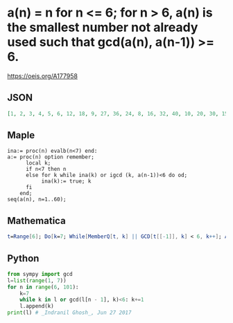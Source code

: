 # a\(n\) \= n for n <\= 6; for n \> 6, a\(n\) is the smallest number not already used such that gcd\(a\(n\), a\(n\-1\)\) \>\= 6\.
https://oeis.org/A177958
## JSON
```JSON
[1, 2, 3, 4, 5, 6, 12, 18, 9, 27, 36, 24, 8, 16, 32, 40, 10, 20, 30, 15, 45, 54, 42, 7, 14, 21, 28, 35, 49, 56, 48, 60, 50, 25, 75, 90, 63, 70, 77, 11, 22, 33, 44, 55, 66, 72, 64, 80, 88, 96, 78, 13, 26, 39, 52, 65, 91, 84, 98, 105]
```
## Maple
```Maple
ina:= proc(n) evalb(n<7) end:
a:= proc(n) option remember;
      local k;
      if n<7 then n
      else for k while ina(k) or igcd (k, a(n-1))<6 do od;
           ina(k):= true; k
      fi
    end;
seq(a(n), n=1..60);
```
## Mathematica
```Mathematica
t=Range[6]; Do[k=7; While[MemberQ[t, k] || GCD[t[[-1]], k] < 6, k++]; AppendTo[t, k], {n, 7, 100}]; t
```
## Python
```Python
from sympy import gcd
l=list(range(1, 7))
for n in range(6, 101):
    k=7
    while k in l or gcd(l[n - 1], k)<6: k+=1
    l.append(k)
print(l) # _Indranil Ghosh_, Jun 27 2017
```
